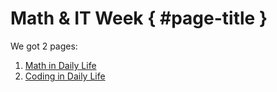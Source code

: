 # Math & IT Week { #page-title }

We got 2 pages:

1. [Math in Daily Life](/math-in-daily-life)
2. [Coding in Daily Life](/coding-in-daily-life)
